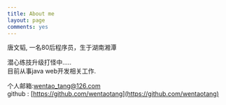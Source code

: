```yaml
---
title: About me
layout: page
comments: yes
---
```

  
唐文韬, 一名80后程序员，生于湖南湘潭

潜心练技升级打怪中.....     
目前从事java web开发相关工作.      

个人邮箱:wentao_tang@126.com    
github : [https://github.com/wentaotang](https://github.com/wentaotang)      